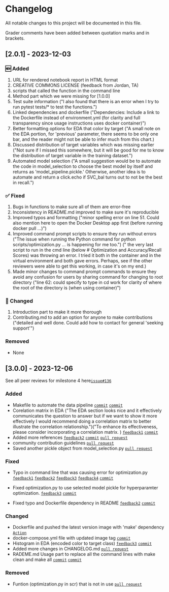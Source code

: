 # Changelog

All notable changes to this project will be documented in this file. 

Grader comments have been added between quotation marks and in brackets. 


## [2.0.1] - 2023-12-03

### 🆕 Added

1.  URL for rendered notebook report in HTML format
2.  CREATIVE COMMONS LICENSE (feedback from Jordan, TA)
3.  scripts that called the function in the command line
4.  Method part which we were missing for [1.0.0]
5.  Test suite information ("I also found that there is an error when I try to run pytest tests/* to test the functions.")
6.  Linked dependencies and dockerfile ("Dependencies: Include a link to the Dockerfile instead of environment.yml (for clarity and full transparency since usage instructions uses docker container)")
7.  Better formatting options for EDA that color by target ("A small note on the EDA portion, for 'previous' parameter, there seems to be only one bar, and the reader might not be able to infer much from this chart.)
8.  Discussed distribution of target variables which was missing earlier ("Not sure if I missed this somewhere, but it will be good for me to know the distribution of target variable in the training dataset.")
9.  Automated model selection ("A small suggestion would be to automate the code in model_selection to choose the best model by itself and returns as 'model_pipeline.pickle.' Otherwise, another idea is to automate and return a click.echo if SVC_bal turns out to not be the best in recall.")
  

### ✅ Fixed 

1. Bugs in functions to make sure all of them are error-free
2. Inconsistency in README.md improved to make sure it's reproducible
3. Improved typos and formatting ("minor spelling error on line 51. Could also mention here to open the Docker Desktop app first (before running docker pull ...)")
4. Improved command prompt scripts to ensure they run without errors ("The issue when running the Python command for python scripts/optimization.py ... is happening for me too.") (" the very last script to run in the cmd line (below # Optimization and Accuracy/Recall Scores) was throwing an error. I tried it both in the container and in the virtual environment and both gave errors. Perhaps, see if the other reviewers were able to get this working, in case it's on my end.)
5. Made minor changes to command prompt commands to ensure they avoid any confusion for users by sharing command for changing to root directory ("line 62: could specify to type in cd work for clarity of where the root of the directory is (when using container)")

### 🐛 Changed

1. Introduction part to make it more thorough
2. Contributing.md to add an option for anyone to make contributions ("detailed and well done. Could add how to contact for general 'seeking support'")


### Removed

- None

## [3.0.0] - 2023-12-06

See all peer reviews for milestone 4 here[`issue#136`](https://github.com/UBC-MDS/dsci_522_group_8_bank_marketing_project/issues/136)

### Added

- Makefile to automate the data pipeline
[`commit`](https://github.com/UBC-MDS/dsci_522_group_8_bank_marketing_project/commit/de5e42e08535d0760173d36491731c4678be1aa7)
[`commit`](https://github.com/UBC-MDS/dsci_522_group_8_bank_marketing_project/commit/de5e42e08535d0760173d36491731c4678be1aa7)
- Corelation matrix in EDA
("The EDA section looks nice and it effectively communicates the question to answer but if we want to show it more effectively I would recommend doing a correlation matrix to better illustrate the correlation relationship.")("To enhance its effectiveness, please consider incorporating a correlation matrix. )
[`feedback1`](https://github.com/UBC-MDS/data-analysis-review-2023/issues/4#issuecomment-1839314479)
[`commit`](https://github.com/UBC-MDS/dsci_522_group_8_bank_marketing_project/pull/129)
- Added more references
[`feedback2`](https://github.com/UBC-MDS/data-analysis-review-2023/issues/4#issuecomment-1840038049)
[`commit`](https://github.com/UBC-MDS/dsci_522_group_8_bank_marketing_project/commit/b8cc5d1745e80ecc9ab6e2c74301c0d5314a1bf7)
[`pull request`](https://github.com/UBC-MDS/dsci_522_group_8_bank_marketing_project/pull/127)
- community contribution guidelines [`pull request`](https://github.com/UBC-MDS/dsci_522_group_8_bank_marketing_project/pull/125)
- Saved another pickle object from model_selection.py [`pull request`](https://github.com/UBC-MDS/dsci_522_group_8_bank_marketing_project/pull/132)

### Fixed

- Typo in command line that was causing error for optimization.py
[`feedback1`](https://github.com/UBC-MDS/data-analysis-review-2023/issues/4#issuecomment-1839314479)
[`feedback2`](https://github.com/UBC-MDS/data-analysis-review-2023/issues/4#issuecomment-1840038049)
[`feedback3`](https://github.com/UBC-MDS/data-analysis-review-2023/issues/4#issuecomment-1840092852)
[`feedback4`](https://github.com/UBC-MDS/data-analysis-review-2023/issues/4#issuecomment-1841780569)
[`commit`](https://github.com/UBC-MDS/dsci_522_group_8_bank_marketing_project/commit/1aac98a1cc153af4e1144b0d87ef405bf7610f5f)

- Fixed optimization.py to use selected model pickle for hyperparamter optimization.
[`feedback3`](https://github.com/UBC-MDS/data-analysis-review-2023/issues/4#issuecomment-1840092852)
[`commit`](https://github.com/UBC-MDS/dsci_522_group_8_bank_marketing_project/commit/8c76480a6ba5d5fffce3c0c2bc41d25323f06186)

- Fixed typo and Dockerfile dependency in README
[`feedback2`](https://github.com/UBC-MDS/data-analysis-review-2023/issues/4#issuecomment-1840038049)
[`commit`](https://github.com/UBC-MDS/dsci_522_group_8_bank_marketing_project/commit/a2b861a09a04eebf6f5d57d8cccf5949ed32323d)

### Changed

- Dockerfile and pushed the latest version image with 'make' dependency
[`Action`](https://github.com/UBC-MDS/dsci_522_group_8_bank_marketing_project/actions/runs/7123258670)
- docker-compose.yml file with updated image tag
[`commit`](https://github.com/UBC-MDS/dsci_522_group_8_bank_marketing_project/commit/b9c55b91f5957015a6238eb9c8cbb23b8d6ef92d)
- Histogram in EDA (encoded color to target class)
[`feedback3`](https://github.com/UBC-MDS/data-analysis-review-2023/issues/4#issuecomment-1840092852)
[`commit`](https://github.com/UBC-MDS/dsci_522_group_8_bank_marketing_project/commit/4cd78ce111e2f7bc156b3f0bc641e6495a45874c)
- Added more changes in CHANGELOG.md [`pull request`](https://github.com/UBC-MDS/dsci_522_group_8_bank_marketing_project/pull/134)
- RADEME.md Usage part to replace all the command lines with make clean and make all
[`commit`](https://github.com/UBC-MDS/dsci_522_group_8_bank_marketing_project/commit/5e251ebabadf67bd8fc8efcac937717e519d4fa0)
[`commit`](https://github.com/UBC-MDS/dsci_522_group_8_bank_marketing_project/commit/fa64537df91b329e856b60540d6270a61cee8a7e)

### Removed

- Funtion (optimization.py in scr) that is not in use [`pull request`](https://github.com/UBC-MDS/dsci_522_group_8_bank_marketing_project/pull/135)


